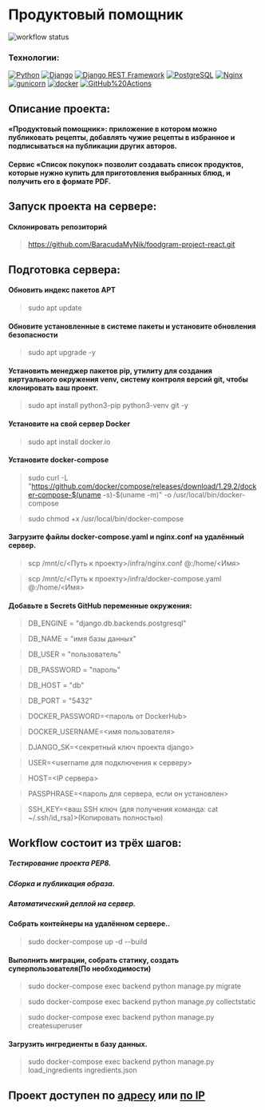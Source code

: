 # Продуктовый помощник
![workflow status](https://github.com/baracudamynik/foodgram-project-react/actions/workflows/main.yml/badge.svg)

### Технологии:
[![Python](https://img.shields.io/badge/-Python-464646?style=flat-square&logo=Python)](https://www.python.org/) [![Django](https://img.shields.io/badge/-Django-464646?style=flat-square&logo=Django)](https://www.djangoproject.com/) [![Django REST Framework](https://img.shields.io/badge/-Django%20REST%20Framework-464646?style=flat-square&logo=Django%20REST%20Framework)](https://www.django-rest-framework.org/) [![PostgreSQL](https://img.shields.io/badge/-PostgreSQL-464646?style=flat-square&logo=PostgreSQL)](https://www.postgresql.org/) [![Nginx](https://img.shields.io/badge/-NGINX-464646?style=flat-square&logo=NGINX)](https://nginx.org/ru/) [![gunicorn](https://img.shields.io/badge/-gunicorn-464646?style=flat-square&logo=gunicorn)](https://gunicorn.org/) [![docker](https://img.shields.io/badge/-Docker-464646?style=flat-square&logo=docker)](https://www.docker.com/) [![GitHub%20Actions](https://img.shields.io/badge/-GitHub%20Actions-464646?style=flat-square&logo=GitHub%20actions)](https://github.com/features/actions)

## Описание проекта:

#### «Продуктовый помощник»: приложение в котором можно публиковать рецепты, добавлять чужие рецепты в избранное и подписываться на публикации других авторов.
#### Сервис «Список покупок» позволит создавать список продуктов, которые нужно купить для приготовления выбранных блюд, и получить его в формате PDF.

## Запуск проекта на сервере:

#### Склонировать репозиторий
> https://github.com/BaracudaMyNik/foodgram-project-react.git


## Подготовка сервера:

#### Обновить индекс пакетов APT
>sudo apt update 

#### Обновите установленные в системе пакеты и установите обновления безопасности
>sudo apt upgrade -y

#### Установить менеджер пакетов pip, утилиту для создания виртуального окружения venv, систему контроля версий git, чтобы клонировать ваш проект.
>sudo apt install python3-pip python3-venv git -y

#### Установите на свой сервер Docker
>sudo apt install docker.io

#### Установите docker-compose
>sudo curl -L "https://github.com/docker/compose/releases/download/1.29.2/docker-compose-$(uname -s)-$(uname -m)" -o /usr/local/bin/docker-compose

>sudo chmod +x /usr/local/bin/docker-compose

#### Загрузите файлы docker-compose.yaml и nginx.conf на удалённый сервер.
>scp /mnt/c/<Путь к проекту>/infra/nginx.conf  <login>@<IP>:/home/<Имя>

>scp /mnt/c/<Путь к проекту>/infra/docker-compose.yaml  <login>@<IP>:/home/<Имя>

#### Добавьте в Secrets GitHub переменные окружения:

>DB_ENGINE = "django.db.backends.postgresql"

>DB_NAME = "имя базы данных"

>DB_USER = "пользователь"

>DB_PASSWORD = "пароль"

>DB_HOST = "db"

>DB_PORT = "5432"

>DOCKER_PASSWORD=<пароль от DockerHub>

>DOCKER_USERNAME=<имя пользователя>

>DJANGO_SK=<секретный ключ проекта django>

>USER=<username для подключения к серверу>

>HOST=<IP сервера>

>PASSPHRASE=<пароль для сервера, если он установлен>

>SSH_KEY=<ваш SSH ключ (для получения команда: cat ~/.ssh/id_rsa)>(Копировать полностью)


## Workflow состоит из трёх шагов:
##### Тестирование проекта PEP8.
##### Сборка и публикация образа.
##### Автоматический деплой на сервер.

#### Собрать контейнеры на удалённом сервере..
>sudo docker-compose up -d --build

#### Выполнить миграции, собрать статику, создать суперпользователя(По необходимости)
>sudo docker-compose exec backend python manage.py migrate

>sudo docker-compose exec backend python manage.py collectstatic

>sudo docker-compose exec backend python manage.py createsuperuser

#### Загрузить ингредиенты в базу данных.
>sudo docker-compose exec backend python manage.py load_ingredients ingredients.json

## Проект доступен по [адресу](https://sergey.zapto.org/) или [по IP](51.250.102.144) 
